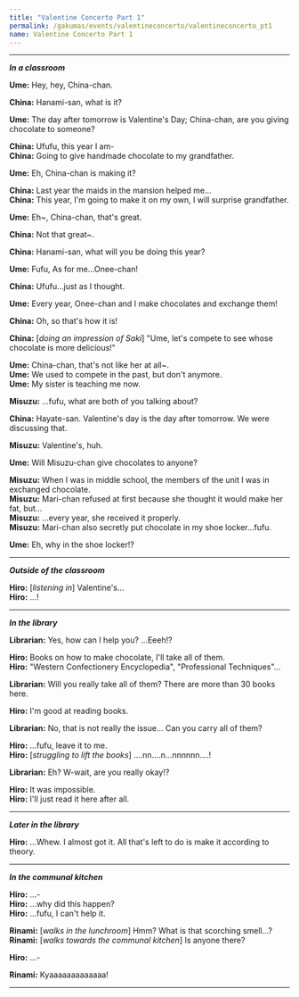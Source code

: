 ```yaml
---
title: "Valentine Concerto Part 1"
permalink: /gakumas/events/valentineconcerto/valentineconcerto_pt1
name: Valentine Concerto Part 1
---
```

________________________
<!--
#### Valentine Concerto Part 1
----
--->

*__In a classroom__*

__Ume:__ Hey, hey, China-chan.

__China:__ Hanami-san, what is it?

__Ume:__ The day after tomorrow is Valentine's Day; China-chan, are you giving chocolate to someone?

__China:__ Ufufu, this year I am-<br />
__China:__ Going to give handmade chocolate to my grandfather.

__Ume:__ Eh, China-chan is making it?

__China:__ Last year the maids in the mansion helped me...<br />
__China:__ This year, I'm going to make it on my own, I will surprise grandfather.

__Ume:__ Eh~, China-chan, that's great.

__China:__ Not that great~.

__China:__ Hanami-san, what will you be doing this year?

__Ume:__ Fufu, As for me...Onee-chan!

__China:__ Ufufu...just as I thought.

__Ume:__ Every year, Onee-chan and I make chocolates and exchange them!

__China:__ Oh, so that's how it is!

__China:__ [*doing an impression of Saki*] "Ume, let's compete to see whose chocolate is more delicious!"

__Ume:__ China-chan, that's not like her at all~.<br />
__Ume:__ We used to compete in the past, but don't anymore.<br />
__Ume:__ My sister is teaching me now.

__Misuzu:__ ...fufu, what are both of you talking about?

__China:__ Hayate-san. Valentine's day is the day after tomorrow. We were discussing that.

__Misuzu:__ Valentine's, huh.

__Ume:__ Will Misuzu-chan give chocolates to anyone?

__Misuzu:__ When I was in middle school, the members of the unit I was in exchanged chocolate.<br />
__Misuzu:__ Mari-chan refused at first because she thought it would make her fat, but...<br />
__Misuzu:__ ...every year, she received it properly.<br />
__Misuzu:__ Mari-chan also secretly put chocolate in my shoe locker...fufu.

__Ume:__ Eh, why in the shoe locker!?

---

*__Outside of the classroom__*

__Hiro:__ [*listening in*] Valentine's...<br />
__Hiro:__ ...!

---

*__In the library__*

__Librarian:__ Yes, how can I help you? ...Eeeh!?

__Hiro:__ Books on how to make chocolate, I'll take all of them.<br />
__Hiro:__ "Western Confectionery Encyclopedia", "Professional Techniques"...

__Librarian:__ Will you really take all of them? There are more than 30 books here.

__Hiro:__ I'm good at reading books.

__Librarian:__ No, that is not really the issue... Can you carry all of them?

__Hiro:__ ...fufu, leave it to me.<br />
__Hiro:__ [*struggling to lift the books*] ....nn....n...nnnnnn....!

__Librarian:__ Eh? W-wait, are you really okay!?

__Hiro:__ It was impossible.<br />
__Hiro:__ I'll just read it here after all.

---

*__Later in the library__*

__Hiro:__ ...Whew. I almost got it. All that's left to do is make it according to theory.

---

*__In the communal kitchen__*

__Hiro:__ ...-<br />
__Hiro:__ ...why did this happen?<br />
__Hiro:__ ...fufu, I can't help it.

__Rinami:__ [*walks in the lunchroom*] Hmm? What is that scorching smell...?<br />
__Rinami:__ [*walks towards the communal kitchen*] Is anyone there?

__Hiro:__ ...-

__Rinami:__ Kyaaaaaaaaaaaaa!

---